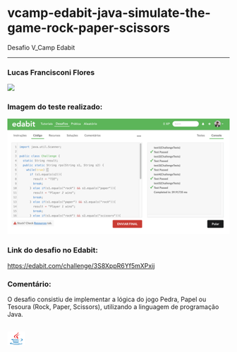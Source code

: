 # vcamp-edabit-java-simulate-the-game-rock-paper-scissors
Desafio V_Camp Edabit

----

### Lucas Francisconi Flores


<div>
  <a href="https://www.linkedin.com/in/lucasfrancisconiflores/" target="_blank">
    <img src="https://img.shields.io/badge/-LinkedIn-%230077B5?style=for-the-badge&logo=linkedin&logoColor=white" target="_blank">
  </a>
</div>

### Imagem do teste realizado:

<div>
  <img src=https://github.com/LucasFlores-tec/vcamp-edabit-java-simulate-the-game-rock-paper-scissors/blob/main/test_correction_edabit.png>
</div>

### Link do desafio no Edabit:

https://edabit.com/challenge/3S8XppR6Yf5mXPxij

### Comentário:

O desafio consistiu de implementar a lógica do jogo Pedra, Papel ou Tesoura (Rock, Paper, Scissors), utilizando a linguagem de programação Java.
<div><br>
  <img align="center" alt="lucas-Java" height="30" width="40" src="https://github.com/devicons/devicon/blob/master/icons/java/java-original.svg">
</div>
